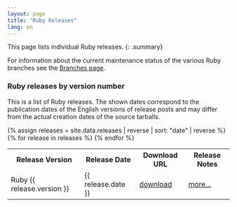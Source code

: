 ```yaml
---
layout: page
title: "Ruby Releases"
lang: en
---
```


This page lists individual Ruby releases.
{: .summary}

For information about the current maintenance status of the various
Ruby branches see the
[Branches page](../branches/).

### Ruby releases by version number

This is a list of Ruby releases.
The shown dates correspond to the publication dates of the
English versions of release posts and may differ from the
actual creation dates of the source tarballs.

<table class="release-list">
<tr>
<th>Release Version</th>
<th>Release Date</th>
<th>Download URL</th>
<th>Release Notes</th>
</tr>
{% assign releases = site.data.releases | reverse | sort: "date" | reverse %}
{% for release in releases %}
<tr>
<td>Ruby {{ release.version }}</td>
<td>{{ release.date }}</td>
<td><a href="{{ release.url.gz }}">download</a></td>
<td><a href="{{ release.post }}">more...</a></td>
</tr>{% endfor %}
</table>
